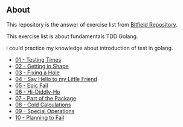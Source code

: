 ## About 

This repository is the answer of exercise list from [Bitfield Repository](https://github.com/bitfield/ftl-fundamentals).

This exercise list is about fundamentals TDD Golang.

i could practice my knowledge about introduction of test in golang.

* [01 - Testing Times](https://github.com/Bellasouzas/ftl-fundamentalsExercises/tree/master/testingTime)
* [02 - Getting in Shape](https://github.com/Bellasouzas/ftl-fundamentalsExercises/tree/master/GettingInShape)
* [03 - Fixing a Hole](https://github.com/Bellasouzas/ftl-fundamentalsExercises/tree/master/FixingAHole)
* [04 - Say Hello to my Little Friend](https://github.com/Bellasouzas/ftl-fundamentalsExercises/tree/master/sayHello)
* [05 - Epic Fail](https://github.com/Bellasouzas/ftl-fundamentalsExercises/tree/master/epicfail)
* [06 - Hi-Diddly-Ho](https://github.com/Bellasouzas/ftl-fundamentalsExercises/tree/master/Hi-Diddly-Ho)
* [07 - Part of the Package](https://github.com/Bellasouzas/ftl-fundamentalsExercises/tree/master/PartOfThePackage)
* [08 - Cold Calculations](https://github.com/Bellasouzas/ftl-fundamentalsExercises/tree/master/couldCalculations)
* [09 - Special Operations](https://github.com/Bellasouzas/ftl-fundamentalsExercises/tree/master/specialOperations)
* [10 - Planning to Fail](https://github.com/Bellasouzas/ftl-fundamentalsExercises/tree/master/PlanningToFail)



